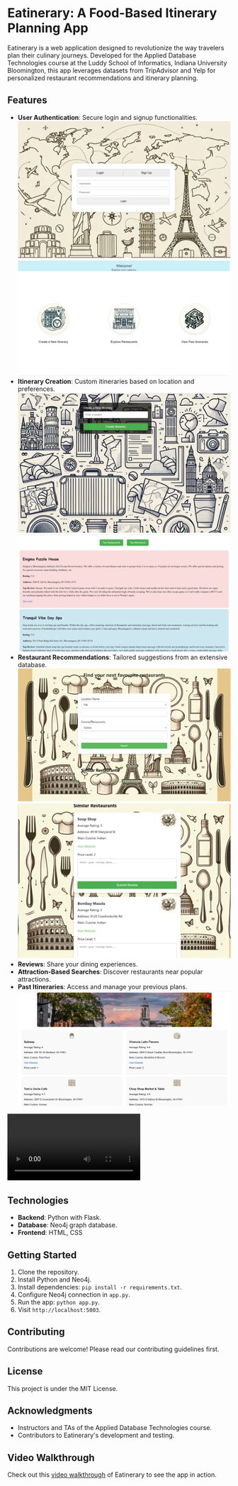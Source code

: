 # Eatinerary: A Food-Based Itinerary Planning App

Eatinerary is a web application designed to revolutionize the way travelers plan their culinary journeys. Developed for the Applied Database Technologies course at the Luddy School of Informatics, Indiana University Bloomington, this app leverages datasets from TripAdvisor and Yelp for personalized restaurant recommendations and itinerary planning.

## Features

- **User Authentication**: Secure login and signup functionalities.
![](Picture1.png)
![](Picture2.png)
- **Itinerary Creation**: Custom itineraries based on location and preferences.
![](Picture3.png)
![](Picture4.png)
- **Restaurant Recommendations**: Tailored suggestions from an extensive database.
![](Picture5.png)
![](Picture6.png)
- **Reviews**: Share your dining experiences.
- **Attraction-Based Searches**: Discover restaurants near popular attractions.
- **Past Itineraries**: Access and manage your previous plans.
![](Picture7.png)

![](Ardend_ADT.mp4)
## Technologies

- **Backend**: Python with Flask.
- **Database**: Neo4j graph database.
- **Frontend**: HTML, CSS

## Getting Started

1. Clone the repository.
2. Install Python and Neo4j.
3. Install dependencies: `pip install -r requirements.txt`.
4. Configure Neo4j connection in `app.py`.
5. Run the app: `python app.py`.
6. Visit `http://localhost:5003`.

## Contributing

Contributions are welcome! Please read our contributing guidelines first.

## License

This project is under the MIT License.

## Acknowledgments

- Instructors and TAs of the Applied Database Technologies course.
- Contributors to Eatinerary's development and testing.

## Video Walkthrough

Check out this [video walkthrough](https://www.youtube.com/watch?v=Fc91W3J6HZ4&ab_channel=AravindDendukuri) of Eatinerary to see the app in action.
